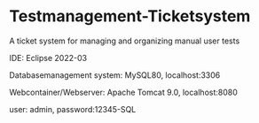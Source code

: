 # Testmanagement-Ticketsystem
A ticket system for managing and organizing manual user tests

IDE: 
Eclipse 2022-03

Databasemanagement system: 
MySQL80, localhost:3306

Webcontainer/Webserver: 
Apache Tomcat 9.0, localhost:8080

user: admin, password:12345-SQL
